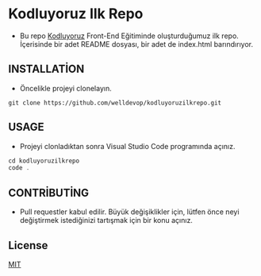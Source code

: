 # Kodluyoruz Ilk Repo

- Bu repo [Kodluyoruz](https://kodluyoruz.org) Front-End Eğitiminde oluşturduğumuz ilk repo. İçerisinde bir adet README dosyası, bir adet de index.html barındırıyor.

## INSTALLATİON

- Öncelikle projeyi clonelayın.

``git clone https://github.com/welldevop/kodluyoruzilkrepo.git``

## USAGE

- Projeyi clonladıktan sonra Visual Studio Code programında açınız.

```javascript
cd kodluyoruzilkrepo
code .
```

## CONTRİBUTİNG

- Pull requestler kabul edilir. Büyük değişiklikler için, lütfen önce neyi değiştirmek istediğinizi tartışmak için bir konu açınız.

## License

[MIT](https://choosealicense.com/)
